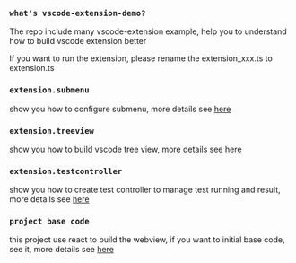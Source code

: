 ### `what's vscode-extension-demo?`
The repo include many vscode-extension example, help you to understand how to build vscode extension better

If you want to run the extension, please rename the extension_xxx.ts to extension.ts

### `extension.submenu`

show you how to configure submenu, more details see [here](https://blog.csdn.net/qiaotl/article/details/139681073?spm=1001.2014.3001.5502)


### `extension.treeview`

show you how to build vscode tree view, more details see [here](https://blog.csdn.net/qiaotl/article/details/139805916?spm=1001.2014.3001.5502)


### `extension.testcontroller`

show you how to create test controller to manage test running and result, more details see [here](https://blog.csdn.net/qiaotl/article/details/139835164?spm=1001.2014.3001.5502)


### `project base code`
this project use react to build the webview, if you want to initial base code, see it, more details see [here](https://blog.csdn.net/qiaotl/article/details/136652446?spm=1001.2014.3001.5502)
